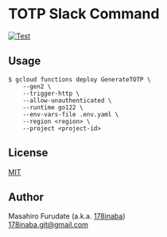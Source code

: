 # TOTP Slack Command

[![Test](https://github.com/178inaba/totp-slack-command/actions/workflows/test.yml/badge.svg)](https://github.com/178inaba/totp-slack-command/actions/workflows/test.yml)

## Usage

```console
$ gcloud functions deploy GenerateTOTP \
    --gen2 \
    --trigger-http \
    --allow-unauthenticated \
    --runtime go122 \
    --env-vars-file .env.yaml \
    --region <region> \
    --project <project-id>
```

## License

[MIT](LICENSE)

## Author

Masahiro Furudate (a.k.a. [178inaba](https://github.com/178inaba))  
<178inaba.git@gmail.com>
